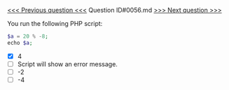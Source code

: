 [<<< Previous question <<<](0055.md)  Question ID#0056.md  [>>> Next question >>>](0057.md) 

You run the following PHP script:
```php
$a = 20 % -8;
echo $a;
```

- [x] 4
- [ ] Script will show an error message.
- [ ] -2
- [ ] -4
